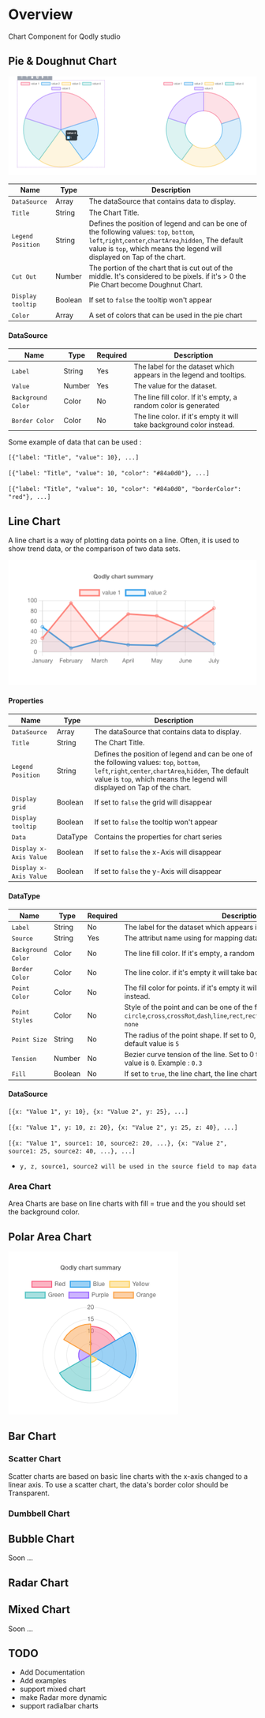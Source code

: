 # Overview
Chart Component for Qodly studio

## Pie & Doughnut Chart
![image info](public/pie.png)

|Name	|Type	|Description	|
|---	|---	|---	|
|`DataSource`	|Array	|The dataSource that contains data to display.	|
|`Title`	|String	|The Chart Title.	|
|`Legend Position`	|String	|Defines the position of legend and can be one of the following values: `top`, `bottom`, `left`,`right`,`center`,`chartArea`,`hidden`, The default value is `top`, which means the legend will displayed on Tap of the chart.	|
|`Cut Out`	|Number	| The portion of the chart that is cut out of the middle. It's considered to be pixels.	if it's > 0 the Pie Chart become Doughnut Chart.|
|`Display tooltip`	|Boolean	|If set to `false` the tooltip won't appear	|
|`Color`	|Array	|A set of colors that can be used in the pie chart   	|

#### DataSource
|Name	|Type	|Required	|Description	|
|---	|---	|---	|---	|
|`Label`	|String	|Yes	|The label for the dataset which appears in the legend and tooltips.	|
|`Value`	|Number	|Yes	|The value for the dataset.	|
|`Background Color`	|Color	|No	|The line fill color. If it's empty, a random color is generated	|
|`Border Color`	|Color	|No	|The line color. if it's empty it will take background color instead.	|

Some example of data that can be used :

```
[{"label: "Title", "value": 10}, ...]

[{"label: "Title", "value": 10, "color": "#84a0d0"}, ...]

[{"label: "Title", "value": 10, "color": "#84a0d0", "borderColor": "red"}, ...]

```

##  Line Chart
A line chart is a way of plotting data points on a line. Often, it is used to show trend data, or the comparison of two data sets.

![image info](public/line.png)

#### Properties

|Name	|Type	|Description	|
|---	|---	|---	|
|`DataSource`	|Array	|The dataSource that contains data to display.	|
|`Title`	|String	|The Chart Title.	|
|`Legend Position`	|String	|Defines the position of legend and can be one of the following values: `top`, `bottom`, `left`,`right`,`center`,`chartArea`,`hidden`, The default value is `top`, which means the legend will displayed on Tap of the chart.	|
|`Display grid`	|Boolean	|If set to `false` the grid will disappear	|
|`Display tooltip`	|Boolean	|If set to `false` the tooltip won't appear	|
|`Data`	|DataType	|Contains the properties for chart series   	|
|`Display x-Axis Value`	|Boolean	|If set to `false` the x-Axis will disappear	|
|`Display x-Axis Value`	|Boolean	|If set to `false` the y-Axis will disappear	|

#### DataType
|Name	|Type	|Required	|Description	|
|---	|---	|---	|---	|
|`Label`	|String	|No	|The label for the dataset which appears in the legend and tooltips.	|
|`Source`	|String	|Yes	|The attribut name using for mapping data from the DataSource	|
|`Background Color`	|Color	|No	|The line fill color. If it's empty, a random color is generated	|
|`Border Color`	|Color	|No	|The line color. if it's empty it will take background color instead.	|
|`Point Color`	|Color	|No	|The fill color for points. if it's empty it will take background color instead.	|
|`Point Styles`	|Color	|No	|Style of the point	and can be one of the following values: `circle`,`cross`,`crossRot`,`dash`,`line`,`rect`,`rectRounded`,`rectRot`,`star`,`triangle`, `none`|
|`Point Size`	|String	|No	|The radius of the point shape. If set to 0, the point is not rendered. default value is `5`	|
|`Tension`	|Number	|No	|Bezier curve tension of the line. Set to 0 to draw straightlines, default value is `0`. Example : `0.3`	|
|`Fill`	|Boolean	|No	|If set to `true`, the line chart, the line chart become Area chart.	|

#### DataSource
```
[{x: "Value 1", y: 10}, {x: "Value 2", y: 25}, ...]

[{x: "Value 1", y: 10, z: 20}, {x: "Value 2", y: 25, z: 40}, ...]

[{x: "Value 1", source1: 10, source2: 20, ...}, {x: "Value 2", source1: 25, source2: 40, ...}, ...]

```

- `y, z, source1, source2 will be used in the source field to map data`

###  Area Chart
Area Charts are base on line charts with fill = true and the you should set the background color.

##  Polar Area Chart

![image info](public/polar.png)

##  Bar Chart

###  Scatter Chart
Scatter charts are based on basic line charts with the x-axis changed to a linear axis. To use a scatter chart, the data's border color should be Transparent.

### Dumbbell Chart

##  Bubble Chart

Soon ...
##  Radar Chart

##  Mixed Chart 
Soon ...



## TODO
- Add Documentation
- Add examples
- support mixed chart
- make Radar more dynamic
- support radialbar charts
